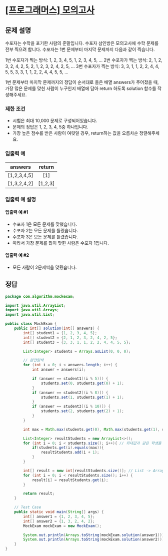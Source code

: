 # [\[프로그래머스\] 모의고사](https://programmers.co.kr/learn/courses/30/lessons/42840)

## 문제 설명

수포자는 수학을 포기한 사람의 준말입니다. 수포자 삼인방은 모의고사에 수학 문제를 전부 찍으려 합니다. 수포자는 1번 문제부터 마지막 문제까지 다음과 같이 찍습니다.

1번 수포자가 찍는 방식: 1, 2, 3, 4, 5, 1, 2, 3, 4, 5, ...
2번 수포자가 찍는 방식: 2, 1, 2, 3, 2, 4, 2, 5, 2, 1, 2, 3, 2, 4, 2, 5, ...
3번 수포자가 찍는 방식: 3, 3, 1, 1, 2, 2, 4, 4, 5, 5, 3, 3, 1, 1, 2, 2, 4, 4, 5, 5, ...

1번 문제부터 마지막 문제까지의 정답이 순서대로 들은 배열 answers가 주어졌을 때, 가장 많은 문제를 맞힌 사람이 누구인지 배열에 담아 return 하도록 solution 함수를 작성해주세요.

### 제한 조건
- 시험은 최대 10,000 문제로 구성되어있습니다.
- 문제의 정답은 1, 2, 3, 4, 5중 하나입니다.
- 가장 높은 점수를 받은 사람이 여럿일 경우, return하는 값을 오름차순 정렬해주세요.

### 입출력 예
| answers | return |
| :---: | :---: | 
| [1,2,3,4,5] | [1] | 
| [1,3,2,4,2] | [1,2,3] |

### 입출력 예 설명

#### 입출력 예 #1

- 수포자 1은 모든 문제를 맞혔습니다.
- 수포자 2는 모든 문제를 틀렸습니다.
- 수포자 3은 모든 문제를 틀렸습니다.
- 따라서 가장 문제를 많이 맞힌 사람은 수포자 1입니다.

#### 입출력 예 #2

- 모든 사람이 2문제씩을 맞췄습니다.

## 정답

```java
package com.algorithm.mockexam;

import java.util.ArrayList;
import java.util.Arrays;
import java.util.List;

public class MockExam {
	public int[] solution(int[] answers) {
		int[] student1 = {1, 2, 3, 4, 5};
		int[] student2 = {2, 1, 2, 3, 2, 4, 2, 5};
		int[] student3 = {3, 3, 1, 1, 2, 2, 4, 4, 5, 5};

		List<Integer> students = Arrays.asList(0, 0, 0);

		// 완전탐색
		for (int i = 0; i < answers.length; i++) {
			int answer = answers[i];

			if (answer == student1[(i % 5)]) {
				students.set(0, students.get(0) + 1);
			}
			if (answer == student2[(i % 8)]) {
				students.set(1, students.get(1) + 1);
			}
			if (answer == student3[(i % 10)]) {
				students.set(2, students.get(2) + 1);
			}
		}

		int max = Math.max(students.get(0), Math.max(students.get(1), students.get(2))); // 최대값 구하기

		List<Integer> resultStudents = new ArrayList<>();
		for (int i = 0; i < students.size(); i++){ // 최대값과 같은 학생을 넣기
			if(students.get(i).equals(max)){
				resultStudents.add(i + 1);
			}
		}

		int[] result = new int[resultStudents.size()]; // List -> Array
		for (int i = 0; i < resultStudents.size(); i++) {
			result[i] = resultStudents.get(i);
		}

		return result;
	}

    // Test Case
	public static void main(String[] args) {
		int[] answer1 = {1, 2, 3, 4, 5};
		int[] answer2 = {1, 3, 2, 4, 2};
		MockExam mockExam = new MockExam();

		System.out.println(Arrays.toString(mockExam.solution(answer1)));
		System.out.println(Arrays.toString(mockExam.solution(answer2)));
	}
}
```